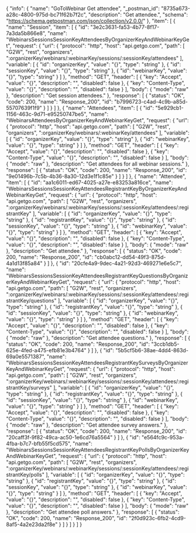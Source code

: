 {
  "info": {
    "name": "GoToWebinar Get attendee",
    "_postman_id": "8735a673-a28c-4800-975d-bc71f62b7f2c",
    "description": "Get attendee.",
    "schema": "https://schema.getpostman.com/json/collection/v2.0.0/"
  },
  "item": [
    {
      "name": "Session",
      "item": [
        {
          "id": "3e2c3631-fa53-4b77-8f17-7a3da5b866e8",
          "name": "WebinarsSessionsSessionKeyAttendeesByOrganizerKeyAndWebinarKeyGet",
          "request": {
            "url": {
              "protocol": "http",
              "host": "api.getgo.com",
              "path": [
                "G2W",
                "rest",
                "organizers",
                ":organizerKey/webinars/:webinarKey/sessions/:sessionKey/attendees"
              ],
              "variable": [
                {
                  "id": "organizerKey",
                  "value": "{}",
                  "type": "string"
                },
                {
                  "id": "sessionKey",
                  "value": "{}",
                  "type": "string"
                },
                {
                  "id": "webinarKey",
                  "value": "{}",
                  "type": "string"
                }
              ]
            },
            "method": "GET",
            "header": [
              {
                "key": "Accept",
                "value": "{}",
                "description": "",
                "disabled": false
              },
              {
                "key": "Content-Type",
                "value": "{}",
                "description": "",
                "disabled": false
              }
            ],
            "body": {
              "mode": "raw"
            },
            "description": "Get session attendees."
          },
          "response": [
            {
              "status": "OK",
              "code": 200,
              "name": "Response_200",
              "id": "b7996723-c4ad-4c9b-a85d-55707639f1f9"
            }
          ]
        }
      ]
    },
    {
      "name": "Attendees",
      "item": [
        {
          "id": "5e929cb1-1156-463c-9d71-e95250747be5",
          "name": "WebinarsAttendeesByOrganizerKeyAndWebinarKeyGet",
          "request": {
            "url": {
              "protocol": "http",
              "host": "api.getgo.com",
              "path": [
                "G2W",
                "rest",
                "organizers",
                ":organizerKey/webinars/:webinarKey/attendees"
              ],
              "variable": [
                {
                  "id": "organizerKey",
                  "value": "{}",
                  "type": "string"
                },
                {
                  "id": "webinarKey",
                  "value": "{}",
                  "type": "string"
                }
              ]
            },
            "method": "GET",
            "header": [
              {
                "key": "Accept",
                "value": "{}",
                "description": "",
                "disabled": false
              },
              {
                "key": "Content-Type",
                "value": "{}",
                "description": "",
                "disabled": false
              }
            ],
            "body": {
              "mode": "raw"
            },
            "description": "Get attendees for all webinar sessions."
          },
          "response": [
            {
              "status": "OK",
              "code": 200,
              "name": "Response_200",
              "id": "9e01496b-7c5b-4b36-8a30-12d3e1f1c85e"
            }
          ]
        }
      ]
    },
    {
      "name": "Attendee",
      "item": [
        {
          "id": "aa1c6011-ed67-4025-a27e-e83253a816ce",
          "name": "WebinarsSessionsSessionKeyAttendeesRegistrantKeyByOrganizerKeyAndWebinarKeyGet",
          "request": {
            "url": {
              "protocol": "http",
              "host": "api.getgo.com",
              "path": [
                "G2W",
                "rest",
                "organizers",
                ":organizerKey/webinars/:webinarKey/sessions/:sessionKey/attendees/:registrantKey"
              ],
              "variable": [
                {
                  "id": "organizerKey",
                  "value": "{}",
                  "type": "string"
                },
                {
                  "id": "registrantKey",
                  "value": "{}",
                  "type": "string"
                },
                {
                  "id": "sessionKey",
                  "value": "{}",
                  "type": "string"
                },
                {
                  "id": "webinarKey",
                  "value": "{}",
                  "type": "string"
                }
              ]
            },
            "method": "GET",
            "header": [
              {
                "key": "Accept",
                "value": "{}",
                "description": "",
                "disabled": false
              },
              {
                "key": "Content-Type",
                "value": "{}",
                "description": "",
                "disabled": false
              }
            ],
            "body": {
              "mode": "raw"
            },
            "description": "Get attendee."
          },
          "response": [
            {
              "status": "OK",
              "code": 200,
              "name": "Response_200",
              "id": "cb0abc12-dd54-49f3-875d-4a1d13f85a84"
            }
          ]
        },
        {
          "id": "20cfe4a9-9dec-4a21-92d3-469271e6e5c7",
          "name": "WebinarsSessionsSessionKeyAttendeesRegistrantKeyQuestionsByOrganizerKeyAndWebinarKeyGet",
          "request": {
            "url": {
              "protocol": "http",
              "host": "api.getgo.com",
              "path": [
                "G2W",
                "rest",
                "organizers",
                ":organizerKey/webinars/:webinarKey/sessions/:sessionKey/attendees/:registrantKey/questions"
              ],
              "variable": [
                {
                  "id": "organizerKey",
                  "value": "{}",
                  "type": "string"
                },
                {
                  "id": "registrantKey",
                  "value": "{}",
                  "type": "string"
                },
                {
                  "id": "sessionKey",
                  "value": "{}",
                  "type": "string"
                },
                {
                  "id": "webinarKey",
                  "value": "{}",
                  "type": "string"
                }
              ]
            },
            "method": "GET",
            "header": [
              {
                "key": "Accept",
                "value": "{}",
                "description": "",
                "disabled": false
              },
              {
                "key": "Content-Type",
                "value": "{}",
                "description": "",
                "disabled": false
              }
            ],
            "body": {
              "mode": "raw"
            },
            "description": "Get attendee questions."
          },
          "response": [
            {
              "status": "OK",
              "code": 200,
              "name": "Response_200",
              "id": "3ccb1db5-625e-4fed-a475-efb81e3b4764"
            }
          ]
        },
        {
          "id": "5b5cf5b6-38ae-4dd4-863d-69a0e5571387",
          "name": "WebinarsSessionsSessionKeyAttendeesRegistrantKeySurveysByOrganizerKeyAndWebinarKeyGet",
          "request": {
            "url": {
              "protocol": "http",
              "host": "api.getgo.com",
              "path": [
                "G2W",
                "rest",
                "organizers",
                ":organizerKey/webinars/:webinarKey/sessions/:sessionKey/attendees/:registrantKey/surveys"
              ],
              "variable": [
                {
                  "id": "organizerKey",
                  "value": "{}",
                  "type": "string"
                },
                {
                  "id": "registrantKey",
                  "value": "{}",
                  "type": "string"
                },
                {
                  "id": "sessionKey",
                  "value": "{}",
                  "type": "string"
                },
                {
                  "id": "webinarKey",
                  "value": "{}",
                  "type": "string"
                }
              ]
            },
            "method": "GET",
            "header": [
              {
                "key": "Accept",
                "value": "{}",
                "description": "",
                "disabled": false
              },
              {
                "key": "Content-Type",
                "value": "{}",
                "description": "",
                "disabled": false
              }
            ],
            "body": {
              "mode": "raw"
            },
            "description": "Get attendee survey answers."
          },
          "response": [
            {
              "status": "OK",
              "code": 200,
              "name": "Response_200",
              "id": "20caff3f-9f82-49ca-ac50-1e6cd76a5564"
            }
          ]
        },
        {
          "id": "e564fc9c-953a-4fba-b7c7-bfb55f5cd575",
          "name": "WebinarsSessionsSessionKeyAttendeesRegistrantKeyPollsByOrganizerKeyAndWebinarKeyGet",
          "request": {
            "url": {
              "protocol": "http",
              "host": "api.getgo.com",
              "path": [
                "G2W",
                "rest",
                "organizers",
                ":organizerKey/webinars/:webinarKey/sessions/:sessionKey/attendees/:registrantKey/polls"
              ],
              "variable": [
                {
                  "id": "organizerKey",
                  "value": "{}",
                  "type": "string"
                },
                {
                  "id": "registrantKey",
                  "value": "{}",
                  "type": "string"
                },
                {
                  "id": "sessionKey",
                  "value": "{}",
                  "type": "string"
                },
                {
                  "id": "webinarKey",
                  "value": "{}",
                  "type": "string"
                }
              ]
            },
            "method": "GET",
            "header": [
              {
                "key": "Accept",
                "value": "{}",
                "description": "",
                "disabled": false
              },
              {
                "key": "Content-Type",
                "value": "{}",
                "description": "",
                "disabled": false
              }
            ],
            "body": {
              "mode": "raw"
            },
            "description": "Get attendee poll answers."
          },
          "response": [
            {
              "status": "OK",
              "code": 200,
              "name": "Response_200",
              "id": "2f0d923c-6fb2-4cd9-8af5-4a2e23da2f8e"
            }
          ]
        }
      ]
    }
  ]
}